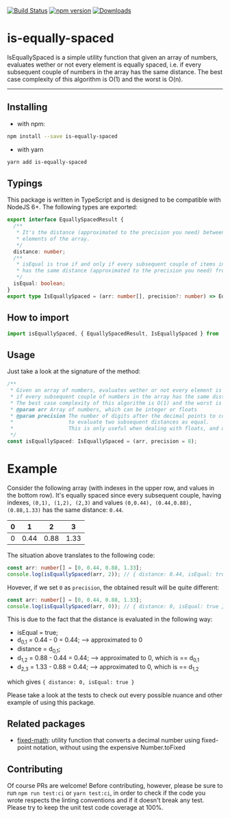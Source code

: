 [![Build Status](https://travis-ci.org/jkomyno/is-equally-spaced.svg?branch=master)](https://travis-ci.org/jkomyno/is-equally-spaced)
[![npm version](https://badge.fury.io/js/is-equally-spaced.svg)](https://www.npmjs.com/package/is-equally-spaced)
[![Downloads](https://img.shields.io/npm/dm/is-equally-spaced.svg)](https://www.npmjs.com/package/is-equally-spaced)

# is-equally-spaced

IsEquallySpaced is a simple utility function that given an array of numbers, evaluates wether or not every element is equally spaced, i.e.
if every subsequent couple of numbers in the array has the same distance.
The best case complexity of this algorithm is O(1) and the worst is O(n).

------------------------------------------------------------------------------------------------------------------------------------------------------

## Installing

- with npm:
```sh
npm install --save is-equally-spaced
```

- with yarn
```sh
yarn add is-equally-spaced
```

## Typings

This package is written in TypeScript and is designed to be compatible with NodeJS 6+.
The following types are exported:

```typescript
export interface EquallySpacedResult {
  /**
   * It's the distance (approximated to the precision you need) between the first two
   * elements of the array.
   */
  distance: number;
  /**
   * isEqual is true if and only if every subsequent couple of items in the array
   * has the same distance (approximated to the precision you need) from the next one.
   */
  isEqual: boolean;
}
export type IsEquallySpaced = (arr: number[], precision?: number) => EquallySpacedResult;
```

## How to import

```typescript
import isEquallySpaced, { EquallySpacedResult, IsEquallySpaced } from 'is-equally-spaced';
```

## Usage

Just take a look at the signature of the method:

```typescript
/**
 * Given an array of numbers, evaluates wether or not every element is equally spaced, i.e.
 * if every subsequent couple of numbers in the array has the same distance.
 * The best case complexity of this algorithm is O(1) and the worst is O(n).
 * @param arr Array of numbers, which can be integer or floats
 * @param precision The number of digits after the decimal points to consider in order
 *                  to evaluate two subsequent distances as equal.
 *                  This is only useful when dealing with floats, and defaults to 8.
 */
const isEquallySpaced: IsEquallySpaced = (arr, precision = 8);
```

# Example

Consider the following array (with indexes in the upper row, and values in the bottom row).
It's equally spaced since every subsequent couple, having indexes, `(0,1), (1,2), (2,3)` and values
`(0,0.44), (0.44,0.88), (0.88,1.33)` has the same distance: `0.44`.

| 0    | 1    | 2    | 3    |
| ---- | ---- | ---- | ---- |
| 0    | 0.44 | 0.88 | 1.33 |

The situation above translates to the following code:

```typescript
const arr: number[] = [0, 0.44, 0.88, 1.33];
console.log(isEquallySpaced(arr, 2)); // { distance: 0.44, isEqual: true }
```

Hovever, if we set `0` as `precision`, the obtained result will be quite different:

```typescript
const arr: number[] = [0, 0.44, 0.88, 1.33];
console.log(isEquallySpaced(arr, 0)); // { distance: 0, isEqual: true }
```

This is due to the fact that the distance is evaluated in the following way:

- isEqual = true;
- d<sub>0,1</sub> = 0.44 - 0 = 0.44; --> approximated to 0
- distance = d<sub>0,1</sub>;
- d<sub>1,2</sub> = 0.88 - 0.44 = 0.44; --> approximated to 0, which is == d<sub>0,1</sub>
- d<sub>2,3</sub> = 1.33 - 0.88 = 0.44; --> approximated to 0, which is == d<sub>1,2</sub>

which gives ```{ distance: 0, isEqual: true }```

Please take a look at the tests to check out every possible nuance and other example of using this package.

## Related packages

- [fixed-math](https://github.com/jkomyno/fixed-math): utility function that converts a decimal number using fixed-point notation,
without using the expensive Number.toFixed

## Contributing

Of course PRs are welcome! Before contributing, however, please be sure to run `npm run test:ci` or `yarn test:ci`,
in order to check if the code you wrote respects the linting conventions and if it doesn't break any test. Please
try to keep the unit test code coverage at 100%.
